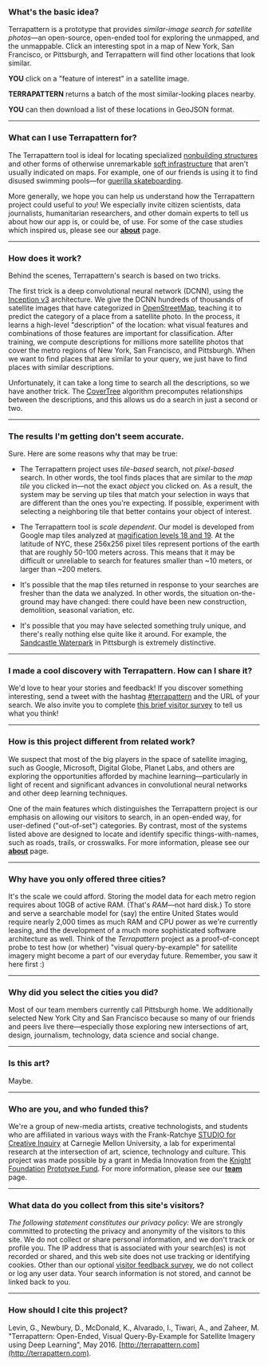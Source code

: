 ### What's the basic idea? 

Terrapattern is a prototype that provides *similar-image search for satellite photos*—an open-source, open-ended tool for exploring the unmapped, and the unmappable. Click an interesting spot in a map of New York, San Francisco, or Pittsburgh, and Terrapattern will find other locations that look similar.

**YOU** click on a "feature of interest" in a satellite image.

**TERRAPATTERN** returns a batch of the most similar-looking places nearby.

**YOU** can then download a list of these locations in GeoJSON format.

---

### What can I use Terrapattern for? 

The Terrapattern tool is ideal for locating specialized [nonbuilding structures](https://en.wikipedia.org/wiki/Nonbuilding_structure) and other forms of otherwise unremarkable [soft infrastructure](https://en.wikipedia.org/wiki/Soft_infrastructure) that aren't usually indicated on maps. For example, one of our friends is using it to find disused swimming pools—for [guerilla skateboarding](http://www.epictv.com/media/podcast/inside-californias-guerrilla-pool-skate-scene-%7C-pool-nation-ep-1/600243). 

More generally, we hope you can help us understand how the Terrapattern project could useful to *you*! We especially invite citizen scientists, data journalists, humanitarian researchers, and other domain experts to tell us about how our app is, or could be, of use. For some of the case studies which inspired us, please see our [**about**](about.html) page. 

---

### How does it work? 

Behind the scenes, Terrapattern's search is based on two tricks.

The first trick is a deep convolutional neural network (DCNN), using the [Inception v3](http://arxiv.org/abs/1512.00567) architecture. We give the DCNN hundreds of thousands of satellite images that have categorized in [OpenStreetMap](https://www.openstreetmap.org/), teaching it to predict the category of a place from a satellite photo. In the process, it learns a high-level "description" of the location: what visual features and combinations of those features are important for classification. After training, we compute descriptions for millions more satellite photos that cover the metro regions of New York, San Francisco, and Pittsburgh. When we want to find places that are similar to your query, we just have to find places with similar descriptions.

Unfortunately, it can take a long time to search all the descriptions, so we have another trick. The [CoverTree](https://github.com/manzilzaheer/CoverTree) algorithm precomputes relationships between the descriptions, and this allows us do a search in just a second or two.

---

### The results I'm getting don't seem accurate. 

Sure. Here are some reasons why that may be true: 

* The Terrapattern project uses *tile-based* search, not *pixel-based* search. In other words, the tool finds places that are similar to the *map tile* you clicked in—not the exact *object* you clicked on. As a result, the system may be serving up tiles that match your selection in ways that are different than the ones you're expecting. If possible, experiment with selecting a neighboring tile that better contains your object of interest.

* The Terrapattern tool is *scale dependent*. Our model is developed from Google map tiles analyzed at [magification levels 18 and 19](http://gis.stackexchange.com/questions/7430/what-ratio-scales-do-google-maps-zoom-levels-correspond-to). At the latitude of NYC, these 256x256 pixel tiles represent portions of the earth that are roughly 50-100 meters across. This means that it may be difficult or unreliable to search for features smaller than ~10 meters, or larger than ~200 meters.

* It's possible that the map tiles returned in response to your searches are fresher than the data we analyzed. In other words, the situation on-the-ground may have changed: there could have been new construction, demolition, seasonal variation, etc. 

* It's possible that you may have selected something truly unique, and there's really nothing else quite like it around. For example, the [Sandcastle Waterpark](https://www.google.com/maps/place/Sandcastle+Water+Park/@40.3980801,-79.9275436,604a,20y,317.39h/data=!3m1!1e3!4m5!3m4!1s0x8834f02d67fb76bd:0xf1b45395cec34844!8m2!3d40.3979202!4d-79.9273153) in Pittsburgh is extremely distinctive. 

---
### I made a cool discovery with Terrapattern. How can I share it?

We'd love to hear your stories and feedback! If you discover something interesting, send a tweet with the hashtag [#terrapattern](https://twitter.com/hashtag/terrapattern) and the URL of your search. We also invite you to complete [this brief visitor survey](http://goo.gl/forms/8T7zY28nHm) to tell us what you think!

---
### How is this project different from related work? 

We suspect that most of the big players in the space of satellite imaging, such as Google, Microsoft, Digital Globe, Planet Labs, and others are exploring the opportunities afforded by machine learning—particularly in light of recent and significant advances in convolutional neural networks and other deep learning techniques. 

One of the main features which distinguishes the Terrapattern project is our emphasis on allowing our visitors to search, in an open-ended way, for user-defined ("out-of-set") categories. By contrast, most of the systems listed above are designed to locate and identify specific things-with-names, such as roads, trails, or crosswalks. For more information, please see our [**about**](about.html) page. 

---
### Why have you only offered three cities? 

It's the scale we could afford. Storing the model data for each metro region requires about 10GB of active RAM. (That's *RAM*—not hard disk.) To store and serve a searchable model for (say) the entire United States would require nearly 2,000 times as much RAM and CPU power as we're currently leasing, and the development of a much more sophisticated software architecture as well. Think of the *Terrapattern* project as a proof-of-concept probe to test how (or whether) "visual query-by-example" for satellite imagery might become a part of our everyday future. Remember, you saw it here first :)

---
### Why did you select the cities you did? 

Most of our team members currently call Pittsburgh home. We additionally selected New York City and San Francisco because so many of our friends and peers live there—especially those exploring new intersections of art, design, journalism, technology, data science and social change.

---

### Is this art? 

Maybe. 


---
### Who are you, and who funded this? 

We're a group of new-media artists, creative technologists, and students who are affiliated in various ways with the Frank-Ratchye [STUDIO for Creative Inquiry](studioforcreativeinquiry.org) at Carnegie Mellon University, a lab for experimental research at the intersection of art, science, technology and culture. This project was made possible by a grant in Media Innovation from the [Knight Foundation](http://knightfoundation.org/grants/201551228/) [Prototype Fund](http://www.knightfoundation.org/funding-initiatives/knight-prototype-fund/). For more information, please see our [**team**](team.html) page. 

---
### What data do you collect from this site's visitors? 

*The following statement constitutes our privacy policy:* We are strongly committed to protecting the privacy and anonymity of the visitors to this site. We do not collect or share personal information, and we don't track or profile you. The IP address that is associated with your search(es) is not recorded or shared, and this web site does not use tracking or identifying cookies. Other than our optional [visitor feedback survey](http://goo.gl/forms/8T7zY28nHm), we do not collect or log any user data. Your search information is not stored, and cannot be linked back to you. 

--- 
### How should I cite this project? 

Levin, G., Newbury, D., McDonald, K., Alvarado, I., Tiwari, A., and Zaheer, M. "Terrapattern: Open-Ended, Visual Query-By-Example for Satellite Imagery using Deep Learning", May 2016. [http://terrapattern.com](http://terrapattern.com).